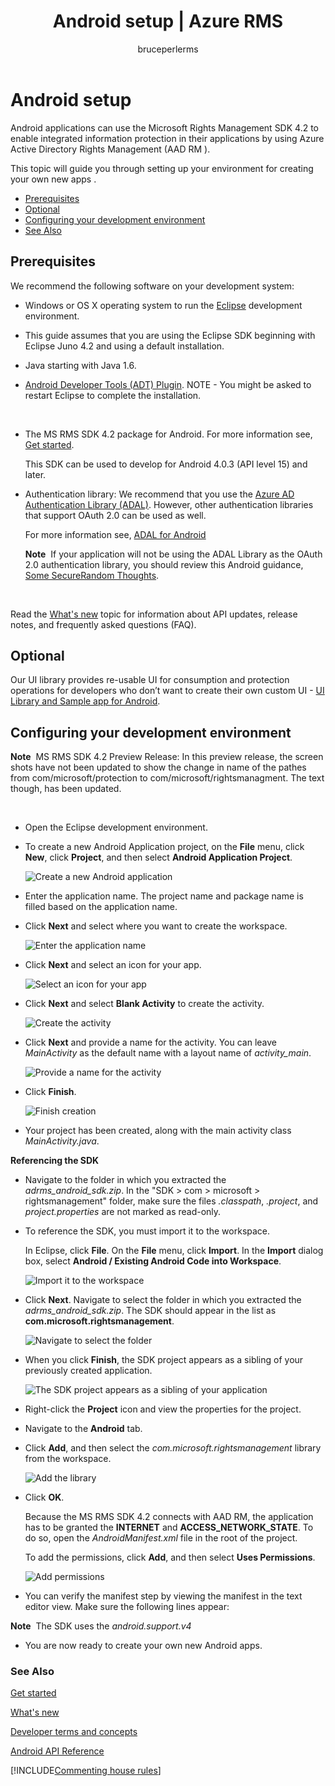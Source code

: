﻿---
# required metadata

title: Android setup | Azure RMS
description: Android applications can use the Microsoft Rights Management SDK 4.2 to enable integrated information protection in their applications.
keywords:
author: bruceperlerms
ms.author: bruceper
manager: mbaldwin
ms.date: 09/25/2016
ms.topic: article
ms.prod:
ms.service: information-protection
ms.technology: techgroup-identity
ms.assetid: 986f6932-159b-4791-bd1a-7640a83ee792
# optional metadata

#ROBOTS:
audience: developer
#ms.devlang:
ms.reviewer: shubhamp
ms.suite: ems
#ms.tgt_pltfrm:
#ms.custom:

---

# Android setup

Android applications can use the Microsoft Rights Management SDK 4.2 to enable integrated information protection in their applications by using Azure Active Directory Rights Management (AAD RM ).

This topic will guide you through setting up your environment for creating your own new apps .

-   [Prerequisites](#prerequisites)
-   [Optional](#optional)
-   [Configuring your development environment](#configuring-your-development-environment)
-   [See Also](#see-also)

## Prerequisites

We recommend the following software on your development system:

-   Windows or OS X operating system to run the [Eclipse](http://www.oracle.com/technetwork/java/javase/downloads/jre7-downloads-1880261.html) development environment.
-   This guide assumes that you are using the Eclipse SDK beginning with Eclipse Juno 4.2 and using a default installation.
-   Java starting with Java 1.6.
-   [Android Developer Tools (ADT) Plugin](http://developer.android.com/sdk/installing/index.html). NOTE - You might be asked to restart Eclipse to complete the installation.

     

-   The MS RMS SDK 4.2 package for Android. For more information see, [Get started](get-started.md).

    This SDK can be used to develop for Android 4.0.3 (API level 15) and later.

-   Authentication library: We recommend that you use the [Azure AD Authentication Library (ADAL)](https://msdn.microsoft.com/library/jj573266.aspx). However, other authentication libraries that support OAuth 2.0 can be used as well.

    For more information see, [ADAL for Android](https://github.com/MSOpenTech/azure-activedirectory-library-for-android)

    **Note**  If your application will not be using the ADAL Library as the OAuth 2.0 authentication library, you should review this Android guidance, [Some SecureRandom Thoughts](http://android-developers.blogspot.com/2013/08/some-securerandom-thoughts.html).

     

Read the [What's new](release-notes.md) topic for information about API updates, release notes, and frequently asked questions (FAQ).

## Optional

Our UI library provides re-usable UI for consumption and protection operations for developers who don’t want to create their own custom UI - [UI Library and Sample app for Android](https://github.com/AzureAD/rms-sdk-ui-for-android).

## Configuring your development environment

**Note**  MS RMS SDK 4.2 Preview Release: In this preview release, the screen shots have not been updated to show the change in name of the pathes from com/microsoft/protection to com/microsoft/rightsmanagment. The text though, has been updated.

 
-   Open the Eclipse development environment.
-   To create a new Android Application project, on the **File** menu, click **New**, click **Project**, and then select **Android Application Project**.

    ![Create a new Android application](../media/Android-setup-01c.png)

-   Enter the application name. The project name and package name is filled based on the application name.
-   Click **Next** and select where you want to create the workspace.

    ![Enter the application name](../media/Android-setup-02a.jpg)

-   Click **Next** and select an icon for your app.

    ![Select an icon for your app](../media/Android-setup-03.png)

-   Click **Next** and select **Blank Activity** to create the activity.

    ![Create the activity](../media/Android-setup-04.png)

-   Click **Next** and provide a name for the activity. You can leave *MainActivity* as the default name with a layout name of *activity\_main*.

    ![Provide a name for the activity](../media/Android-setup-05a.jpg)

-   Click **Finish**.

    ![Finish creation](../media/Android-setup-06.jpg)

-   Your project has been created, along with the main activity class *MainActivity.java*.

**Referencing the SDK**

-   Navigate to the folder in which you extracted the *adrms\_android\_sdk.zip*. In the "SDK > com > microsoft > rightsmanagement" folder, make sure the files *.classpath*, *.project*, and *project.properties* are not marked as read-only.
-   To reference the SDK, you must import it to the workspace.

    In Eclipse, click **File**. On the **File** menu, click **Import**. In the **Import** dialog box, select **Android / Existing Android Code into Workspace**.

    ![Import it to the workspace](../media/Android-setup-07.png)

-   Click **Next**. Navigate to select the folder in which you extracted the *adrms\_android\_sdk.zip*. The SDK should appear in the list as **com.microsoft.rightsmanagement**.

    ![Navigate to select the folder](../media/Android-setup-08c.jpg)

-   When you click **Finish**, the SDK project appears as a sibling of your previously created application.

    ![The SDK project appears as a sibling of your application](../media/Android-setup-09.jpg)

-   Right-click the **Project** icon and view the properties for the project.
-   Navigate to the **Android** tab.
-   Click **Add**, and then select the *com.microsoft.rightsmanagement* library from the workspace.

    ![Add the library](../media/Android-setup-10b.jpg)

-   Click **OK**.

    Because the MS RMS SDK 4.2 connects with AAD RM, the application has to be granted the **INTERNET** and **ACCESS\_NETWORK\_STATE**. To do so, open the *AndroidManifest.xml* file in the root of the project.

    To add the permissions, click **Add**, and then select **Uses Permissions**.

    ![Add permissions](../media/Android-setup-11d.jpg)

-   You can verify the manifest step by viewing the manifest in the text editor view. Make sure the following lines appear:


    <uses-sdk
         android:minSdkVersion="15"
         android:targetSdkVersion="19"/>
    <uses-permission android:name="android.permission.INTERNET"/>
    <uses-permission android:name="android.permission.ACCESS_NETWORK_STATE"/>
    <uses-permission/>


**Note**  The SDK uses the *android.support.v4*

-   You are now ready to create your own new Android apps.

### See Also

[Get started](get-started.md)

[What's new](release-notes.md)

[Developer terms and concepts](core-concepts.md)

[Android API Reference](https://msdn.microsoft.com/library/dn758245.aspx)


[!INCLUDE[Commenting house rules](../includes/houserules.md)]